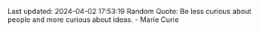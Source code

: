 Last updated: 2024-04-02 17:53:19
Random Quote: Be less curious about people and more curious about ideas. - Marie Curie